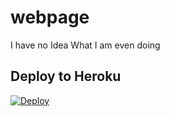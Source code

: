 # webpage

I have no Idea What I am even doing

## Deploy to Heroku

[![Deploy](https://www.herokucdn.com/deploy/button.svg)](https://heroku.com/deploy)
